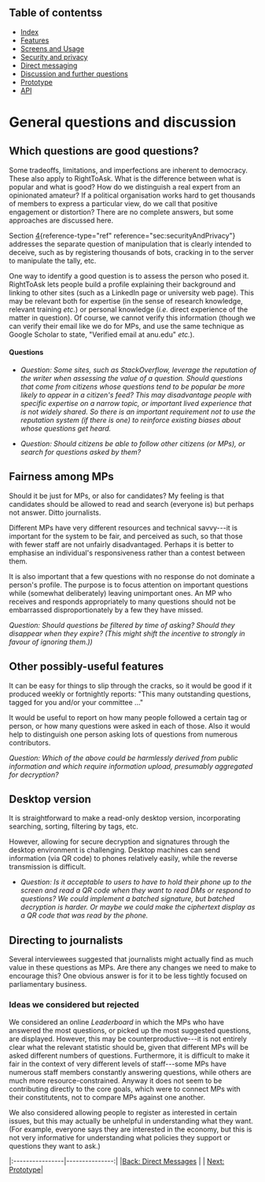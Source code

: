 ## Table of contentss
* [Index](https://righttoaskorg.github.io/righttoask-docs/index)
* [Features](https://righttoaskorg.github.io/righttoask-docs/Features)
* [Screens and Usage](https://righttoaskorg.github.io/righttoask-docs/ScreensAndUsage)
* [Security and privacy](https://righttoaskorg.github.io/righttoask-docs/SecurityAndPrivacy)
* [Direct messaging](https://righttoaskorg.github.io/righttoask-docs/DMs)
* [Discussion and further questions](https://righttoaskorg.github.io/righttoask-docs/DiscussionAndFurtherQuestions)
* [Prototype](https://righttoaskorg.github.io/righttoask-docs/Prototype)
* [API](https://righttoaskorg.github.io/righttoask-docs/API)

# General questions and discussion

## Which questions are good questions?

Some tradeoffs, limitations, and imperfections are inherent to
democracy. These also apply to RightToAsk. What is the difference
between what is popular and what is good? How do we distinguish a real
expert from an opinionated amateur? If a political organisation works
hard to get thousands of members to express a particular view, do we
call that positive engagement or distortion? There are no complete
answers, but some approaches are discussed here.

Section [4](#sec:securityAndPrivacy){reference-type="ref"
reference="sec:securityAndPrivacy"} addresses the separate question of
manipulation that is clearly intended to deceive, such as by registering
thousands of bots, cracking in to the server to manipulate the tally,
etc.

One way to identify a good question is to assess the person who posed
it. RightToAsk lets people build a profile explaining their background
and linking to other sites (such as a LinkedIn page or university web
page). This may be relevant both for expertise (in the sense of research
knowledge, relevant training *etc.*) or personal knowledge (*i.e.*
direct experience of the matter in question). Of course, we cannot
verify this information (though we can verify their email like we do for
MPs, and use the same technique as Google Scholar to state, "Verified
email at anu.edu" *etc.*).

#### Questions

-   *Question: Some sites, such as StackOverflow, leverage the
    reputation of the writer when assessing the value of a question.
    Should questions that come from citizens whose questions tend to be
    popular be more likely to appear in a citizen's feed? This may
    disadvantage people with specific expertise on a narrow topic, or
    important lived experience that is not widely shared. So there is an
    important requirement not to use the reputation system (if there is
    one) to reinforce existing biases about whose questions get heard.*

-   *Question: Should citizens be able to follow other citizens (or
    MPs), or search for questions asked by them?*

## Fairness among MPs

Should it be just for MPs, or also for candidates? My feeling is that
candidates should be allowed to read and search (everyone is) but
perhaps not answer. Ditto journalists.

Different MPs have very different resources and technical savvy---it is
important for the system to be fair, and perceived as such, so that
those with fewer staff are not unfairly disadvantaged. Perhaps it is
better to emphasise an individual's responsiveness rather than a contest
between them.

It is also important that a few questions with no response do not
dominate a person's profile. The purpose is to focus attention on
important questions while (somewhat deliberately) leaving unimportant
ones. An MP who receives and responds appropriately to many questions
should not be embarrassed disproportionately by a few they have missed.

*Question: Should questions be filtered by time of asking? Should they
disappear when they expire? (This might shift the incentive to strongly
in favour of ignoring them.))*

## Other possibly-useful features

It can be easy for things to slip through the cracks, so it would be
good if it produced weekly or fortnightly reports: "This many
outstanding questions, tagged for you and/or your committee \..."

It would be useful to report on how many people followed a certain tag
or person, or how many questions were asked in each of those. Also it
would help to distinguish one person asking lots of questions from
numerous contributors.

*Question: Which of the above could be harmlessly derived from public
information and which require information upload, presumably aggregated
for decryption?*

## Desktop version

It is straightforward to make a read-only desktop version, incorporating
searching, sorting, filtering by tags, etc.

However, allowing for secure decryption and signatures through the
desktop environment is challenging. Desktop machines can send
information (via QR code) to phones relatively easily, while the reverse
transmission is difficult.

-   *Question: Is it acceptable to users to have to hold their phone up
    to the screen and read a QR code when they want to read DMs or
    respond to questions? We could implement a batched signature, but
    batched decryption is harder. Or maybe we could make the ciphertext
    display as a QR code that was read by the phone.*

## Directing to journalists

Several interviewees suggested that journalists might actually find as
much value in these questions as MPs. Are there any changes we need to
make to encourage this? One obvious answer is for it to be less tightly
focused on parliamentary business.

### Ideas we considered but rejected

We considered an online *Leaderboard* in which the MPs who have answered
the most questions, or picked up the most suggested questions, are
displayed. However, this may be counterproductive---it is not entirely
clear what the relevant statistic should be, given that different MPs
will be asked different numbers of questions. Furthermore, it is
difficult to make it fair in the context of very different levels of
staff---some MPs have numerous staff members constantly answering
questions, while others are much more resource-constrained. Anyway it
does not seem to be contributing directly to the core goals, which were
to connect MPs with their constitutents, not to compare MPs against one
another.

We also considered allowing people to register as interested in certain
issues, but this may actually be unhelpful in understanding what they
want. (For example, everyone says they are interested in the economy,
but this is not very informative for understanding what policies they
support or questions they want to ask.)

|:----------------|---------------:|
|[Back: Direct Messages](https://righttoaskorg.github.io/righttoask-docs/DMs) | | [Next: Prototype](https://righttoaskorg.github.io/righttoask-docs/Prototype)|



